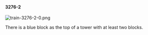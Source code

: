 #### 3276-2
![train-3276-2-0.png](https://github.com/lil-lab/nlvr/raw/master/nlvr/train/images/75/train-3276-2-0.png "train-3276-2-0.png")

There is a blue block as the top of a tower with at least two blocks.